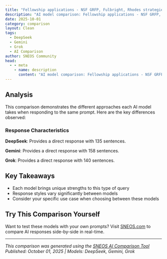 ```yaml
---
title: "Fellowship applications - NSF GRFP, Fulbright, Rhodes strategies"
description: "AI model comparison: Fellowship applications - NSF GRFP, Fulbright, Rhodes strategies..."
date: 2025-10-01
category: comparison
layout: Clean
tags:
  - DeepSeek
  - Gemini
  - Grok
  - AI Comparison
author: SNEOS Community
head:
  - - meta
    - name: description
      content: "AI model comparison: Fellowship applications - NSF GRFP, Fulbright, Rhodes strategies..."
---
```


<ChatComparison
  title="Fellowship applications - NSF GRFP, Fulbright, Rhodes strategies"
  prompt="Fellowship applications - NSF GRFP, Fulbright, Rhodes strategies"
  :responses='{"DeepSeek": "Of course. This is an excellent and ambitious set of goals. Winning any one of these is a monumental achievement; preparing for all of them is a strategic masterclass in presenting your academic and personal narrative.\n\nHere is a comprehensive guide to the strategies for the NSF GRFP, Fulbright, and Rhodes Scholarships, including how to approach them as a cohesive portfolio.\n\n### The Overarching Philosophy: One Narrative, Multiple Audiences\n\nThink of yourself as a \u0022product\u0022 with a core story. Your story is a combination of your **intellectual interests, personal experiences, and future goals**. Each fellowship is a different \u0022customer\u0022 looking for a specific version of that story.\n\n* **NSF GRFP:** Your story is that of a **promising scientist and engineer** who will advance knowledge and contribute to STEM education.\n* **Fulbright:** Your story is that of a **cultural ambassador and independent scholar** who will build mutual understanding between the US and another country.\n* **Rhodes:** Your story is that of a **\u0022all-rounder\u0022 leader** with a commitment to public service, intellectual excellence, and the physical vigor to make a difference in the world.\n\nYour job is to tailor your core narrative to fit each audience perfectly.\n\n---\n\n### 1. National Science Foundation Graduate Research Fellowship Program (NSF GRFP)\n\n**The \u0022Who\u0022:** Future leaders in STEM (including social sciences) who will be **both outstanding researchers and effective broader-impact contributors**.\n\n**Core Strategy: The Two-Legged Stool**\nYour application rests on two equally important pillars, both of which must be strong:\n1. **Intellectual Merit:** Are you a brilliant, capable, and innovative researcher?\n2. **Broader Impacts:** Will your work and your career benefit society and contribute to the scientific enterprise?\n\n#### Application Breakdown \u0026 Strategies:\n\n**A. Personal, Relevant Background \u0026 Future Goals Statement (3 pages)**\n* **Structure:**\n 1. **The Hook \u0026 Intellectual Origin Story:** Start with a compelling personal or academic anecdote that explains *why* you are passionate about your field. Don\u0027t just state it; show it.\n 2. **Evidence of Competence \u0026 Growth (The Past):** Detail your research experiences. For each, don\u0027t just list duties. Use the **C-CAR** method: **Context, Challenge, Action, Result**. What was the problem? What did you *do*? What did you learn (technically and personally)?\n 3. **The Proposed Research (The Present/Future):** This is a *proposal*, not a dissertation. It should be exciting, feasible, and clearly aligned with NSF\u0027s priorities. Show you can think independently.\n 4. **Broader Impacts Integration:** Weave broader impacts throughout. Did you mentor an undergrad? That\u0027s BI. Will your research have environmental applications? That\u0027s BI. Your future career goals should explicitly state how you will continue to integrate research with education and outreach.\n 5. **Conclusion:** Tie it all together. \u0022My journey from [origin] to [current work] has prepared me to undertake this research, which will not only advance [field] but also [benefit society].\u0022\n\n**B. Graduate Research Plan Statement (2 pages)**\n* This is more specific than the Personal Statement. It\u0027s your research plan.\n* **Structure it like a mini-grant proposal:** Introduction/Literature Review, Research Questions/Hypotheses, Methodology, Timeline, and Expected Results.\n* **Explicitly state how this project fits your advisor\u0027s expertise and your university\u0027s resources.**\n* **Again, have a dedicated section on Broader Impacts of the specific research.**\n\n**C. Letters of Recommendation**\n* **Choose recommenders who can speak to BOTH Intellectual Merit and Broader Impacts.** Your research PI can speak to your technical skills; a professor for whom you TA\u0027d can speak to your teaching/mentoring.\n* **Provide a comprehensive packet:** Your CV, both statements, a bulleted list of your accomplishments in their lab/class, and a summary of what the NSF is looking for (Intellectual Merit \u0026 Broader Impacts).\n\n---\n\n### 2. Fulbright U.S. Student Program\n\n**The \u0022Who\u0022:** **Cultural Ambassadors** first, researchers/students second. The core mission is mutual understanding.\n\n**Core Strategy: The Fusion Project**\nYour application must seamlessly fuse three elements:\n1. **A Compelling Project:** What you will *do* (Research, Study, or English Teaching Assistantship).\n2. **Host Country Affiliation \u0026 Justification:** *Why* that country is the *only* place to do it.\n3. **Personal Ambassadorship:** *Who* you are and how you will engage with the community.\n\n#### Application Breakdown \u0026 Strategies:\n\n**A. Statement of Grant Purpose (2 pages)**\n* **The \u0022Why Here?\u0022 Question is Paramount.** You must justify your choice of country. Is it a specific archive, a unique ecosystem, a renowned expert at a university, a linguistic necessity, or a cultural tradition you want to study?\n* **For Research/Study Grants:**\n * **Affiliation is Key.** A letter of affiliation from a host institution is critical. Start emailing professors/institutions *early*.\n * Frame your project as a collaborative bridge between the US and the host country.\n * Show local relevance. How does your project matter to people in the host country?\n* **For English Teaching Assistantships (ETAs):**\n * Your project is teaching English, but you need a **Supplementary Project**. This is what sets you apart. What will you do *outside* the classroom? (e.g., start a coding club, coach a sports team, create a community podcast).\n * Demonstrate your adaptability, creativity, and interest in grassroots engagement.\n\n**B. Personal Statement (1 page)**\n* This is about your *character and personality*. Why will you be a good ambassador?\n* Tell a story that demonstrates cross-cultural sensitivity, resilience, curiosity, and a desire to build connections.\n* Connect your personal narrative to your desire for a Fulbright. This is where you show you are more than just a CV.\n\n**C. Letters of Recommendation \u0026 Foreign Language Evaluation**\n* Choose recommenders who can vouch for your maturity, independence, and ability to thrive in a cross-cultural setting.\n* Take the language requirements seriously. Even for countries where English is spoken, demonstrating an effort to learn the local language is a huge plus.\n\n---\n\n### 3. Rhodes Scholarship\n\n**The \u0022Who\u0022:** The \u0022Scholar, Athlete, Soldier, Spy\u0022 ideal. They seek **young persons of outstanding intellect, character, leadership, and commitment to service.**\n\n**Core Strategy: The \u0022All-Round\u0022 Excellence Argument**\nYou must convincingly demonstrate excellence across four pillars. Being world-class in one is not enough.\n1. **Academic Excellence:** Proven by transcripts, awards, and recommendations.\n2. **Energy to Use One\u0027s Talents (Leadership):** As demonstrated through formal and informal roles.\n3. **Truth, Courage, Devotion to Duty (Character):** Moral force, integrity, resilience.\n4. **Instinct to Lead and Interest in One\u0027s Fellow Humans (Service \u0026 Community):** Empathy and a proven commitment to the betterment of society.\n\n#### Application Breakdown \u0026 Strategies:\n\n**A. The Personal Statement (750-1000 words)**\n* This is your most important document. It must be powerful, concise, and deeply personal.\n* **Do NOT write a resume in prose.** Instead, write a cohesive narrative that weaves together your academic passions, your leadership experiences, and your commitment to service into a single, compelling argument for your future potential.\n* **Answer the \u0022So What?\u0022 Question:** For every achievement you mention, explain what it taught you or how it shaped your goals. Leading a team taught you about collaborative problem-solving. Your research gave you a tool you want to use for public good.\n* **Connect it to Oxford:** Why is the specific course at Oxford the necessary next step for your mission? Be specific.\n\n**B. The CV/Resume (2 pages)**\n* This is where you provide the evidence for the claims in your personal statement.\n* It should be clean, professional, and highlight a breadth of achievement (research, leadership, athletics, arts, service).\n\n**C. Letters of Recommendation (8 letters allowed, 5-6 are typical)**\n* You need a balanced portfolio:\n * **2-3 Academic Referees:** Who can speak to your superlative intellect and originality.\n * **1-2 Leadership/Service Referees:** A supervisor from a significant service project, a community leader, etc.\n * **1-2 Character Referees:** Someone who knows you well and can speak to your integrity, courage, and interactions with others. This could be a coach, a mentor, or even a professor who knows you beyond the classroom.\n* **Brief your recommenders extensively.** Give them the Rhodes criteria and a clear sense of which \u0022pillar\u0022 you are asking them to address.\n\n**D. The Interview**\n* If you get an interview, you are 90% of the way there. It is intense and conversational.\n* **Prepare to defend your beliefs, not just your accomplishments.** Be ready to discuss your views on current events, ethics, and your long-term goals.\n* **Practice \u0022Why Oxford?\u0022 and \u0022Why the Rhodes?\u0022** extensively.\n* Be confident, humble, and engaging. They are building a cohort and want to see if they would enjoy having you around.\n\n---\n\n### Integrated Timeline \u0026 Final Tips\n\n**~18-24 Months Before Deadlines:**\n* **Self-Assessment:** Define", "Gemini": "Okay, let\u0027s break down strategies for NSF GRFP, Fulbright, and Rhodes Scholarship applications. These are all prestigious and highly competitive fellowships, but they each have different focuses and priorities.\n\n**I. Understanding the Fellowships**\n\n* **NSF Graduate Research Fellowship Program (GRFP):**\n * **Focus:** Supports outstanding graduate students in **STEM fields** pursuing research-based master\u0027s and doctoral degrees. Emphasis on intellectual merit and broader impacts.\n * **Key Criteria:**\n * **Intellectual Merit:** Demonstrated potential for significant research contributions. This includes academic record, research experience, proposed research plan, and potential for future success as a researcher.\n * **Broader Impacts:** Potential to benefit society and advance desired societal outcomes. This could include outreach, education, diversity efforts, public engagement, and ethical considerations.\n * **Research Plan:** A well-defined, feasible, and innovative research proposal that demonstrates a strong understanding of the field and addresses important research questions.\n * **Target Audience:** Early-career graduate students (typically 1st or 2nd year), or those entering graduate school.\n * **Award:** Three years of financial support, including a stipend and cost-of-education allowance.\n* **Fulbright U.S. Student Program:**\n * **Focus:** Fosters international exchange through research, study, or English teaching assistantships abroad. Emphasizes cultural exchange and diplomacy.\n * **Key Criteria:**\n * **Project Quality:** A well-defined and feasible project or study plan that aligns with the host country\u0027s needs and your academic/professional goals.\n * **Personal Qualifications:** Academic record, language skills (if applicable), relevant experience, and personal qualities that demonstrate adaptability, cross-cultural sensitivity, and a commitment to international understanding.\n * **Host Country Connection:** A clear rationale for choosing the specific country, demonstrated knowledge of the host country\u0027s culture and context, and a plan for engaging with the local community.\n * **Target Audience:** Graduating seniors, graduate students, and young professionals.\n * **Types of Grants:**\n * **Research/Study Grants:** For conducting independent research or enrolling in a graduate program abroad.\n * **English Teaching Assistant (ETA) Grants:** For assisting English teachers in classrooms abroad.\n * **Award:** Round-trip transportation, a monthly stipend, and health insurance.\n* **Rhodes Scholarship:**\n * **Focus:** Supports exceptional young leaders from around the world to study at the University of Oxford. Emphasizes academic excellence, leadership, character, and commitment to service.\n * **Key Criteria:**\n * **Academic Excellence:** A strong academic record demonstrating intellectual curiosity and a capacity for advanced study.\n * **Leadership:** Demonstrated leadership abilities and a commitment to making a positive impact on the world.\n * **Character:** Integrity, courage, kindness, and a commitment to ethical behavior.\n * **Commitment to Service:** A history of service to others and a desire to contribute to the common good.\n * **Physical Vigor:** An appreciation for physical activity and a commitment to a healthy lifestyle (this is less about athletic prowess and more about a well-rounded individual).\n * **Target Audience:** Graduating seniors or recent graduates.\n * **Award:** Covers all expenses for two to three years of study at Oxford.\n\n**II. General Application Strategies (Applicable to All)**\n\n* **Start Early:** Begin working on your applications well in advance of the deadlines. This gives you ample time to research, draft, revise, and seek feedback.\n* **Understand the Requirements:** Carefully review the application guidelines and eligibility criteria for each fellowship. Pay attention to specific instructions and formatting requirements.\n* **Seek Mentorship:** Identify mentors who can provide guidance and feedback on your application materials. This could include professors, advisors, former fellows, or career services professionals.\n* **Craft a Compelling Narrative:** Tell a cohesive and compelling story that connects your past experiences, present goals, and future aspirations. Show, don\u0027t just tell, why you are a strong candidate for the fellowship.\n* **Proofread Carefully:** Ensure that your application materials are free of grammatical errors, typos, and inconsistencies. Have multiple people proofread your work.\n* **Be Authentic:** Be genuine and authentic in your application. Let your personality and passion shine through.\n\n**III. Fellowship-Specific Strategies**\n\n**A. NSF GRFP**\n\n1. **Intellectual Merit Focus:**\n * **Research Proposal:**\n * **Novelty and Significance:** Clearly articulate the research question and why it matters. What gaps in knowledge does it address? What are the potential implications of your findings?\n * **Feasibility:** Demonstrate that your proposed research is realistic and achievable within the timeframe of your graduate studies. Include a clear methodology and timeline. Acknowledge potential challenges and how you plan to address them.\n * **Preliminary Data (If Available):** Include any preliminary data or pilot studies that support the feasibility and potential of your research.\n * **Connect to Existing Literature:** Show a strong understanding of the existing literature in your field. Cite relevant publications and demonstrate how your research builds upon or extends previous work.\n * **Seek Feedback:** Get feedback on your research proposal from multiple faculty members, including your advisor and other experts in your field.\n * **Academic Record:** Highlight your academic achievements, including GPA, coursework, and any awards or honors.\n * **Research Experience:** Describe your research experience in detail, emphasizing your contributions to the project, the skills you gained, and the impact of your work.\n2. **Broader Impacts Emphasis:**\n * **Beyond the Lab:** Think creatively about how your research can benefit society beyond the scientific community. Consider potential applications in education, outreach, policy, or other areas.\n * **Specific and Measurable:** Avoid generic statements about broader impacts. Provide specific and measurable examples of how you plan to engage with the broader community.\n * **Consider Your Audience:** Tailor your broader impacts statement to the interests and priorities of the NSF. Research NSF\u0027s broader impacts goals and align your activities accordingly. Examples:\n * **Education:** Mentoring students, developing educational materials, participating in science outreach programs.\n * **Diversity:** Recruiting and mentoring students from underrepresented groups, promoting diversity in STEM fields.\n * **Public Engagement:** Communicating your research to the public through presentations, workshops, or social media.\n * **Ethical Considerations:** Addressing the ethical implications of your research and promoting responsible conduct of research.\n * **Personal Connection:** Connect your broader impacts activities to your personal values and experiences.\n3. **Writing Style:**\n * **Clarity and Conciseness:** Write clearly and concisely, avoiding jargon and technical terms that may not be familiar to all reviewers.\n * **Strong Opening:** Start with a strong opening sentence or paragraph that captures the reviewer\u0027s attention and introduces your research question.\n * **Logical Flow:** Organize your application in a logical and coherent manner, using clear headings and transitions.\n * **Proofread Carefully:** Proofread your application carefully for grammatical errors, typos, and inconsistencies.\n\n**B. Fulbright U.S. Student Program**\n\n1. **Project/Study Plan:**\n * **Feasibility:** Demonstrate that your proposed project or study plan is feasible within the timeframe of the Fulbright grant. Consider logistical challenges, such as access to resources, language barriers, and cultural differences.\n * **Host Country Alignment:** Align your project or study plan with the priorities and needs of the host country. Research the host country\u0027s current research landscape, educational system, and cultural context. Ideally, connect with someone *in* the host country during the application process.\n * **Letters of Affiliation:** Obtain a letter of affiliation from a host institution or organization in the host country. This letter should confirm that the institution is willing to support your project and provide you with access to resources and mentorship.\n * **Specificity:** Provide specific details about your project, including the research questions you will address, the methods you will use, and the expected outcomes.\n * **Language Skills (If Applicable):** Demonstrate proficiency in the language of the host country, if required. If you don\u0027t have fluency, explain how you plan to acquire the necessary language skills before or during your Fulbright grant. Take language courses, practice with native speakers, and consider taking a language proficiency test.\n2. **Personal Statement:**\n * **Cultural Exchange:** Highlight your interest in cultural exchange and your commitment to building relationships with people from different backgrounds.\n * **Adaptability and Resilience:** Demonstrate your ability to adapt to new environments, overcome challenges, and thrive in cross-cultural settings.\n * **Personal Connection:** Connect your personal experiences and interests to your proposed project or study plan. Explain why you are passionate about the host country and the specific topic you will be studying or researching.\n * **Storytelling:** Use storytelling to bring your application to life. Share anecdotes and personal experiences that illustrate your character, skills, and commitment to international understanding.\n3. **Country-Specific Considerations:**\n * **Research the Country:** Thoroughly research the host country\u0027s culture, history, politics, and social issues. Demonstrate an understanding of the local context and how your project or study plan will contribute to the host country\u0027s goals.\n * **Contact Alumni:** Connect with Fulbright alumni who have lived and worked in the host country. Ask them for advice and insights on the application process and the local culture.\n * **Follow Country-Specific Guidelines:** Each country has its own specific application guidelines and priorities. Carefully review the country-specific requirements and tailor your application accordingly.\n\n**C. Rhodes Scholarship**\n\n1. **Academic Excellence:**\n * **Transcripts:** Submit transcripts that demonstrate a strong academic record, including high grades, challenging coursework, and any academic awards or honors.\n * **Letters of Recommendation:** Obtain letters of recommendation from faculty members who can speak to your intellectual abilities, research skills, and potential for future academic success. Provide your recommenders with a detailed summary of your accomplishments and goals, as well as a copy of your personal statement.\n * **Course Selection:** Choose a course of study at Oxford that aligns with your academic interests and career goals. Research the faculty, courses, and research opportunities available in your chosen field.\n2. **Leadership, Character, and Service:**\n * **Demonstrate Impact:** Provide specific examples of your leadership roles, community involvement, and service to others. Quantify your impact whenever possible.\n * **Leadership:** Leadership experience extends beyond holding positions of authority. It includes initiating projects, inspiring others, and leading by example. Highlight your leadership qualities, such as communication, problem-solving, and decision-making skills.\n * **Character:** Demonstrate your integrity, courage, kindness, and commitment to ethical behavior. Share stories that illustrate your character and values.\n * **Service:** Highlight your commitment to serving others and contributing to the common good. Describe your volunteer experiences, community involvement, and any other activities that demonstrate your commitment to service.\n3. **Personal Essay:**\n * **Self-Reflection:** The personal essay is an opportunity to reflect on your experiences, values, and goals. Be honest, introspective, and authentic.\n * **Connect the Dots:** Connect your academic achievements, leadership experiences, and service activities to your overall vision for the future.\n * **Articulate Your Purpose:** Clearly articulate your purpose and explain how studying at Oxford will help you achieve your goals.\n * **Show, Don\u0027t Tell:** Use storytelling to bring your application to life. Share anecdotes and personal experiences that illustrate your character, skills, and commitment to making a positive impact on the world.\n4. **Endorsements:**\n * **Institutional Endorsement:** Many universities require students to obtain an institutional endorsement before applying for the Rhodes Scholarship. Check with your university\u0027s scholarship office for more information.\n * **Letters of Support:** Obtain letters of support from mentors, advisors, and other individuals who can speak to your leadership potential, character, and commitment to service.\n\n**IV. Common Mistakes to Avoid**\n\n* **Generic Essays:** Avoid writing generic essays that could be used for any fellowship. Tailor your application to the specific requirements and priorities of each fellowship.\n* **Lack of Specificity:** Provide specific examples and details to support your claims. Avoid vague statements and generalizations.\n* **Poor Writing Quality:** Pay attention to writing quality and ensure that your application is free of grammatical errors, typos, and inconsistencies.\n* **Insufficient Feedback:** Seek feedback from multiple mentors and advisors. Don\u0027t rely solely on your own judgment.\n* **Procrastination:** Start working on your applications early and avoid procrastination. Give yourself ample time to research, draft, revise, and seek feedback.\n* **Ignoring the \u0022Fit\u0022:** Be honest with yourself about whether you are a good fit for the fellowship. Don\u0027t apply for fellowships that don\u0027t align with your goals, values, and interests.\n\n**V. Final Thoughts**\n\n* **Persistence:** Don\u0027t be discouraged if you don\u0027t receive a fellowship on your first attempt. Many successful applicants apply multiple times.\n* **Learn from Feedback:** If you are not selected, ask for feedback from the fellowship committee or your mentors. Use this feedback to improve your application for future opportunities.\n* **Network:** Connect with current and former fellows. They can provide valuable advice and insights on the application process.\n* **Believe in Yourself:** Believe in your abilities and potential. Your passion, dedication, and hard work will shine through in your application.\n\nApplying for these fellowships is a challenging but rewarding experience. By following these strategies and dedicating the time and effort required, you can significantly increase your chances of success. Good luck!\n", "Grok": "Applying for prestigious fellowships like the National Science Foundation Graduate Research Fellowship Program (NSF GRFP), Fulbright Scholarship, and Rhodes Scholarship requires a strategic, well-thought-out approach. Each of these programs has distinct goals, eligibility criteria, and expectations, but there are common strategies that can help you craft competitive applications. Below, I outline specific strategies for each fellowship, along with general tips that apply across the board.\n\n---\n\n### General Strategies for Fellowship Applications\n1. **Start Early**: Begin preparing at least 6-12 months in advance. Research the specific requirements, deadlines, and selection criteria for each fellowship. Use this time to build your resume, network, and gather materials.\n2. **Tailor Your Application**: Each fellowship has a unique mission and set of values. Customize your personal statement, research proposal (if applicable), and other materials to align with the specific goals of the program.\n3. **Highlight Broader Impacts**: Many fellowships, especially NSF GRFP and Fulbright, emphasize societal impact. Clearly articulate how your work or study will benefit others, whether through research, cultural exchange, or leadership.\n4. **Secure Strong Letters of Recommendation**: Choose recommenders who know you well and can speak to your academic, personal, and/or leadership qualities. Provide them with a resume, specific instructions, and deadlines to ensure they write detailed, relevant letters.\n5. **Craft a Compelling Narrative**: Your personal statement or essays should tell a cohesive story about who you are, why you are pursuing this opportunity, and how it fits into your long-term goals.\n6. **Seek Feedback**: Share drafts of your essays and proposals with mentors, advisors, peers, or campus writing centers. Incorporate constructive criticism to refine your work.\n7. **Pay Attention to Detail**: Follow all formatting guidelines, word limits, and submission instructions. Errors or incomplete applications can disqualify you.\n8. **Prepare for Interviews**: For programs like Fulbright and Rhodes, interviews are a critical component. Practice articulating your goals, demonstrating confidence, and answering challenging questions with mock interviews.\n\n---\n\n### 1. National Science Foundation Graduate Research Fellowship Program (NSF GRFP)\n**Purpose**: Supports outstanding graduate students in STEM fields (including social sciences) by providing funding for research-based master\u2019s and doctoral degrees at U.S. institutions.\n**Award**: 3 years of funding, including a $37,000 annual stipend (as of 2023) and a $16,000 cost-of-education allowance.\n\n#### Eligibility\n- U.S. citizens, nationals, or permanent residents.\n- Must be pursuing or planning to pursue a research-based graduate degree in an NSF-supported field.\n- Apply as an undergraduate senior, first-year graduate student, or second-year graduate student (with specific rules on prior graduate study).\n\n#### Key Components\n1. **Personal Statement (3 pages)**: Discuss your background, career goals, and how the fellowship will advance your aspirations. Emphasize intellectual merit (your academic and research potential) and broader impacts (how your work benefits society).\n2. **Graduate Research Plan (2 pages)**: Propose a feasible, innovative research project. Clearly outline the research question, methods, and expected outcomes. Highlight intellectual merit and broader impacts.\n3. **Letters of Reference (3 required)**: Choose recommenders who can speak to your research potential and academic preparedness.\n\n#### Strategies\n- **Focus on Broader Impacts**: NSF heavily emphasizes how your research will contribute to societal good (e.g., education, outreach, addressing global challenges). Dedicate significant space in both essays to this.\n- **Show Research Readiness**: Demonstrate prior research experience, even if it\u2019s not in the exact field of your proposal. Highlight specific skills (e.g., data analysis, lab techniques) and results.\n- **Be Specific in Your Research Plan**: Avoid overly broad or unrealistic proposals. Show that you\u2019ve done your homework by citing relevant literature and outlining a clear methodology.\n- **Leverage Campus Resources**: Many universities have NSF GRFP workshops or advisors. Attend info sessions and get feedback on your essays from faculty or past winners.\n- **Address Interdisciplinary Potential**: If your research crosses disciplines, highlight how it advances multiple fields.\n\n#### Common Mistakes to Avoid\n- Neglecting broader impacts in favor of technical details.\n- Submitting a research plan that is too vague or infeasible.\n- Not aligning your proposal with NSF\u2019s mission or supported fields.\n\n---\n\n### 2. Fulbright Scholarship (U.S. Student Program)\n**Purpose**: Promotes cultural exchange and mutual understanding by funding U.S. students to study, conduct research, or teach English abroad.\n**Award**: Funding for one academic year (varies by country), including travel, living expenses, and sometimes language study.\n\n#### Eligibility\n- U.S. citizens.\n- Must hold a bachelor\u2019s degree by the start of the grant (or be a graduating senior).\n- Language proficiency requirements vary by country and program.\n\n#### Key Components\n1. **Statement of Grant Purpose (2 pages)**: Explain your project (study, research, or teaching), why you chose the specific country, and how it aligns with Fulbright\u2019s mission of cultural exchange.\n2. **Personal Statement (1 page)**: Share your background, motivations, and how your experiences prepare you for this opportunity. Highlight adaptability, cultural sensitivity, and personal growth.\n3. **Letters of Recommendation (3 required)**: Choose recommenders who can attest to your academic ability, character, and suitability for international work.\n\n#### Program Types\n- **Study/Research Grants**: Propose a research project or enroll in a degree program abroad.\n- **English Teaching Assistant (ETA) Grants**: Teach English in a foreign country (less research-focused, more emphasis on cultural exchange).\n\n#### Strategies (Study/Research)\n- **Demonstrate Country Fit**: Research the host country\u2019s culture, academic landscape, and specific needs. Explain why your project is relevant there and how you\u2019ll engage with the local community.\n- **Propose a Feasible Project**: If applying for a research grant, outline a clear, manageable plan with specific goals, methods, and timelines. Include potential host institutions or collaborators (and ideally, a letter of affiliation if possible).\n- **Emphasize Cultural Exchange**: Fulbright prioritizes mutual understanding. Highlight past experiences with diverse cultures and how you\u2019ll act as a cultural ambassador.\n- **Show Language Preparation**: If the host country requires language proficiency, describe your skills or plans to improve them before the grant period.\n\n#### Strategies (ETA)\n- **Highlight Teaching Interest**: Emphasize any prior teaching, mentoring, or tutoring experience, even if informal.\n- **Focus on Adaptability**: Discuss your ability to handle challenges in unfamiliar environments and connect with students from different backgrounds.\n\n#### Common Mistakes to Avoid\n- Writing generic essays without tailoring them to the specific country or program.\n- Underestimating the importance of cultural engagement in your application.\n- Failing to secure a strong affiliation for research grants (if applicable).\n\n#### Interview Tips\n- Be prepared to discuss your project or teaching goals in depth.\n- Show enthusiasm for cultural exchange and openness to challenges abroad.\n- Research recent news or cultural norms of your host country to demonstrate preparedness.\n\n---\n\n### 3. Rhodes Scholarship\n**Purpose**: Funds postgraduate study at the University of Oxford for exceptional students who demonstrate academic excellence, leadership, and a commitment to service.\n**Award**: Covers all university and college fees, a living stipend, and travel expenses for 2-3 years at Oxford.\n\n#### Eligibility\n- U.S. citizens or citizens of other eligible countries (check specific criteria by country).\n- Must be between 18-23 years old (or up to 28 for certain applicants with delayed education).\n- Must have a bachelor\u2019s degree by the start of the program.\n\n#### Key Components\n1. **Personal Statement (1,000 words)**: Describe your academic interests, leadership experiences, and long-term goals. Explain why Oxford and the specific course of study are essential to your future.\n2. **Letters of Recommendation (5-8 required)**: Include academic and non-academic references who can speak to your intellect, character, and leadership.\n3. **Resume/CV**: Highlight academic achievements, extracurriculars, and service activities.\n4. **Interview**: A critical component, often in two stages (district and final interviews).\n\n#### Strategies\n- **Showcase Leadership and Service**: Rhodes values candidates who have made a tangible impact in their communities. Highlight specific initiatives you\u2019ve led or contributed to, emphasizing outcomes.\n- **Connect to Oxford**: Research specific programs, faculty, or resources at Oxford that align with your goals. Be clear about why studying there (and not elsewhere) is crucial.\n- **Demonstrate Global Perspective**: Rhodes Scholars are expected to address global challenges. Discuss how your background and aspirations align with making a difference on an international scale.\n- **Be Authentic in Your Personal Statement**: Avoid clich\u00E9 or overly polished narratives. Share personal challenges or defining moments that shaped your path.\n- **Prepare Rigorously for Interviews**: Practice discussing your achievements, values, and goals with clarity and humility. Be ready for ethical or hypothetical questions (e.g., \u201CHow would you solve a global issue?\u201D).\n\n#### Common Mistakes to Avoid\n- Focusing too much on academic achievements without demonstrating leadership or service.\n- Writing a personal statement that feels disconnected from Oxford or the Rhodes mission.\n- Not preparing for tough interview questions or appearing overly rehearsed.\n\n#### Interview Tips\n- Be conversational and confident, not arrogant. Rhodes interviewers value humility and self-awareness.\n- Stay informed about global issues and be ready to discuss them thoughtfully.\n- Reflect on personal weaknesses or past failures and how they\u2019ve shaped you.\n\n---\n\n### Additional Notes for All Fellowships\n- **Build a Strong Profile Early**: Engage in research, leadership roles, volunteering, and international experiences as early as possible in your academic career. These experiences will strengthen your applications.\n- **Network with Past Recipients**: Reach out to previous fellowship winners for advice or mentorship. Many are happy to share insights or review materials.\n- **Manage Time Effectively**: Balancing multiple fellowship applications can be challenging. Create a timeline with deadlines for drafts"}' 
  published-date="11:44"
/>

## Analysis

This comparison demonstrates the different approaches each AI model takes when responding to the same prompt. Here are the key differences observed:

### Response Characteristics

**DeepSeek**: Provides a direct response with 135 sentences. 

**Gemini**: Provides a direct response with 158 sentences. 

**Grok**: Provides a direct response with 140 sentences. 

## Key Takeaways

- Each model brings unique strengths to this type of query
- Response styles vary significantly between models
- Consider your specific use case when choosing between these models

## Try This Comparison Yourself

Want to test these models with your own prompts? Visit [SNEOS.com](https://sneos.com) to compare AI responses side-by-side in real-time.

---

*This comparison was generated using the [SNEOS AI Comparison Tool](https://sneos.com)*
*Published: October 01, 2025 | Models: DeepSeek, Gemini, Grok*
